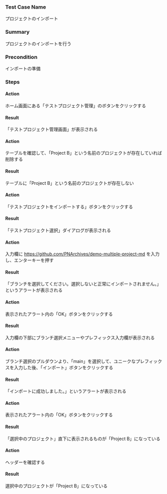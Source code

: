 ### Test Case Name
プロジェクトのインポート

### Summary
プロジェクトのインポートを行う

### Precondition
インポートの準備

### Steps

#### Action
ホーム画面にある「テストプロジェクト管理」のボタンをクリックする
#### Result
「テストプロジェクト管理画面」が表示される

#### Action
テーブルを確認して、「Project B」という名前のプロジェクトが存在していれば削除する
#### Result
テーブルに「Project B」という名前のプロジェクトが存在しない

#### Action
「テストプロジェクトをインポートする」ボタンをクリックする
#### Result
「テストプロジェクト選択」ダイアログが表示される

#### Action
入力欄に https://github.com/PNArchives/demo-multiple-project-md を入力し、エンターキーを押す
#### Result
「ブランチを選択してください。選択しないと正常にインポートされません。」というアラートが表示される

#### Action
表示されたアラート内の「OK」ボタンをクリックする
#### Result
入力欄の下部にブランチ選択メニューやプレフィックス入力欄が表示される

#### Action
ブランチ選択のプルダウンより、「main」を選択して、ユニークなプレフィックスを入力した後、「インポート」ボタンをクリックする
#### Result
「インポートに成功しました。」というアラートが表示される

#### Action
表示されたアラート内の「OK」ボタンをクリックする
#### Result
「選択中のプロジェクト」直下に表示されるものが「Project B」になっている

#### Action
ヘッダーを確認する
#### Result
選択中のプロジェクトが「Project B」になっている
